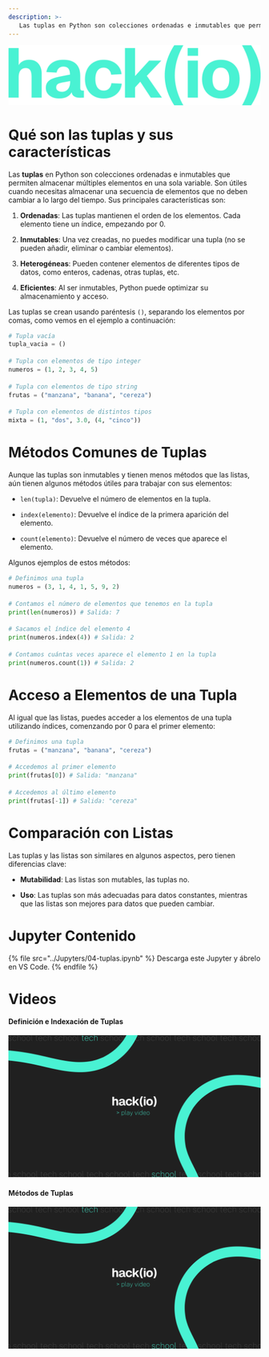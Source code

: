 ```yaml
---
description: >-
   Las tuplas en Python son colecciones ordenadas e inmutables que permiten almacenar múltiples elementos heterogéneos. Son útiles para datos constantes y ofrecen eficiencia.
---
```


<div style="text-align: center;">
  <img src="https://github.com/Hack-io-Data/Imagenes/blob/main/01-LogosHackio/logo_celeste@4x.png?raw=true" alt="logo hack(io)" />
</div>

# Qué son las tuplas y sus características

Las **tuplas** en Python son colecciones ordenadas e inmutables que permiten almacenar múltiples elementos en una sola variable. Son útiles cuando necesitas almacenar una secuencia de elementos que no deben cambiar a lo largo del tiempo. Sus principales características son:

1. **Ordenadas**: Las tuplas mantienen el orden de los elementos. Cada elemento tiene un índice, empezando por 0.

2. **Inmutables**: Una vez creadas, no puedes modificar una tupla (no se pueden añadir, eliminar o cambiar elementos).

3. **Heterogéneas**: Pueden contener elementos de diferentes tipos de datos, como enteros, cadenas, otras tuplas, etc.

4. **Eficientes**: Al ser inmutables, Python puede optimizar su almacenamiento y acceso.

Las tuplas se crean usando paréntesis `()`, separando los elementos por comas, como vemos en el ejemplo a continuación:

```python
# Tupla vacía
tupla_vacia = ()

# Tupla con elementos de tipo integer
numeros = (1, 2, 3, 4, 5)

# Tupla con elementos de tipo string
frutas = ("manzana", "banana", "cereza")

# Tupla con elementos de distintos tipos
mixta = (1, "dos", 3.0, (4, "cinco"))
```

# Métodos Comunes de Tuplas

Aunque las tuplas son inmutables y tienen menos métodos que las listas, aún tienen algunos métodos útiles para trabajar con sus elementos:

- `len(tupla)`: Devuelve el número de elementos en la tupla.

- `index(elemento)`: Devuelve el índice de la primera aparición del elemento.

- `count(elemento)`: Devuelve el número de veces que aparece el elemento.

Algunos ejemplos de estos métodos:

```python
# Definimos una tupla
numeros = (3, 1, 4, 1, 5, 9, 2)

# Contamos el número de elementos que tenemos en la tupla
print(len(numeros)) # Salida: 7

# Sacamos el índice del elemento 4
print(numeros.index(4)) # Salida: 2

# Contamos cuántas veces aparece el elemento 1 en la tupla
print(numeros.count(1)) # Salida: 2
```

# Acceso a Elementos de una Tupla

Al igual que las listas, puedes acceder a los elementos de una tupla utilizando índices, comenzando por 0 para el primer elemento:

```python
# Definimos una tupla
frutas = ("manzana", "banana", "cereza")

# Accedemos al primer elemento
print(frutas[0]) # Salida: "manzana"

# Accedemos al último elemento
print(frutas[-1]) # Salida: "cereza"
```

# Comparación con Listas

Las tuplas y las listas son similares en algunos aspectos, pero tienen diferencias clave:

- **Mutabilidad**: Las listas son mutables, las tuplas no.

- **Uso**: Las tuplas son más adecuadas para datos constantes, mientras que las listas son mejores para datos que pueden cambiar.

# Jupyter Contenido

{% file src="../Jupyters/04-tuplas.ipynb" %}
Descarga este Jupyter y ábrelo en VS Code.
{% endfile %}

# Videos

#### Definición e Indexación de Tuplas
<div align="center">
  <a href="https://vimeo.com/927103275/0c1b2592fc?share=copy">
    <img src="https://github.com/Hack-io-Data/Imagenes/blob/main/01-LogosHackio/Cabecera%20video%20Gitbook%20Hackio.png?raw=true" alt="Definición e Indexación de Listas" />
  </a>
</div>

#### Métodos de Tuplas
<div align="center">
  <a href="https://vimeo.com/926231748/9530f422fb?share=copy">
    <img src="https://github.com/Hack-io-Data/Imagenes/blob/main/01-LogosHackio/Cabecera%20video%20Gitbook%20Hackio.png?raw=true" alt="Métodos listas" />
  </a>
</div>
